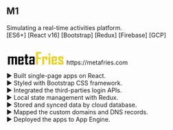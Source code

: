 ## M1

Simulating a real-time activities platform.<br/>
[ES6+] [React v16] [Bootstrap] [Redux] [Firebase] [GCP]

<br/>
<img src='static/images/_logo-text.png' style='height: 30px; width: auto' />
https://metafries.com

► Built single-page apps on React.<br/>
► Styled with Bootstrap CSS framework.<br/>
► Integrated the third-parties login APIs.<br/>
► Local state management with Redux.<br/>
► Stored and synced data by cloud database.<br/>
► Mapped the custom domains and DNS records.<br/>
► Deployed the apps to App Engine.<br/>

